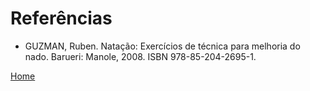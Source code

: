 # Referências

+ GUZMAN, Ruben. Natação: Exercícios de técnica para melhoria do nado. Barueri: Manole, 2008. ISBN 978-85-204-2695-1. 

[Home](../README.md)
